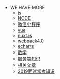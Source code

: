 - WE HAVE MORE
    - <a href="/mybook/js">js</a>
    - <a href="/mybook/nodejs">NODE</a>
    - <a href="./">微信小程序</a>
    - <a href="/mybook/vue">vue</a>
    - <a href="/mybook/nuxtjs">nuxt.js</a>
    - <a href="/mybook/webpack">webpack4.0</a>
    - <a href="/mybook/echarts">echarts</a>
    - <a href="/mybook/数学">数学</a>
    - <a href="/mybook/服务端知识">服务端知识</a>
    - <a href="/mybook/文章">相关文章</a>
    - <a href="/mybook/2019面试常考知识">2019面试常考知识</a>

